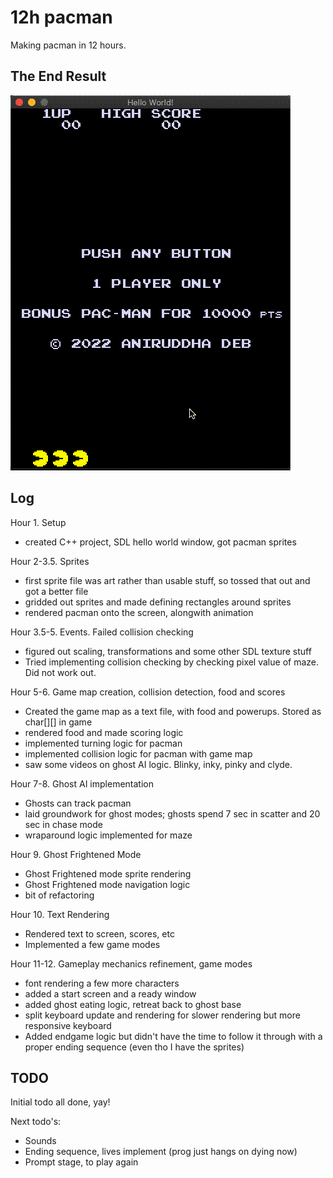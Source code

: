# 12h pacman

Making pacman in 12 hours. 

## The End Result

![isn't it pretty?](ghimg/pacman_12h_final.gif)

## Log

Hour 1. Setup 
- created C++ project, SDL hello world window, got pacman sprites

Hour 2-3.5. Sprites
- first sprite file was art rather than usable stuff, so tossed that out and 
  got a better file
- gridded out sprites and made defining rectangles around sprites
- rendered pacman onto the screen, alongwith animation

Hour 3.5-5. Events. Failed collision checking
- figured out scaling, transformations and some other SDL texture stuff
- Tried implementing collision checking by checking pixel value of maze. Did 
  not work out. 

Hour 5-6. Game map creation, collision detection, food and scores
- Created the game map as a text file, with food and powerups. Stored as char[][] in game
- rendered food and made scoring logic
- implemented turning logic for pacman
- implemented collision logic for pacman with game map
- saw some videos on ghost AI logic. Blinky, inky, pinky and clyde.  

Hour 7-8. Ghost AI implementation
- Ghosts can track pacman
- laid groundwork for ghost modes; ghosts spend 7 sec in scatter and 20 sec in 
  chase mode
- wraparound logic implemented for maze

Hour 9. Ghost Frightened Mode
- Ghost Frightened mode sprite rendering
- Ghost Frightened mode navigation logic
- bit of refactoring

Hour 10. Text Rendering 
- Rendered text to screen, scores, etc
- Implemented a few game modes

Hour 11-12. Gameplay mechanics refinement, game modes
- font rendering a few more characters
- added a start screen and a ready window
- added ghost eating logic, retreat back to ghost base
- split keyboard update and rendering for slower rendering but more responsive
  keyboard
- Added endgame logic but didn't have the time to follow it through with a proper
  ending sequence (even tho I have the sprites)

## TODO
Initial todo all done, yay!

Next todo's:
- Sounds
- Ending sequence, lives implement (prog just hangs on dying now)
- Prompt stage, to play again
